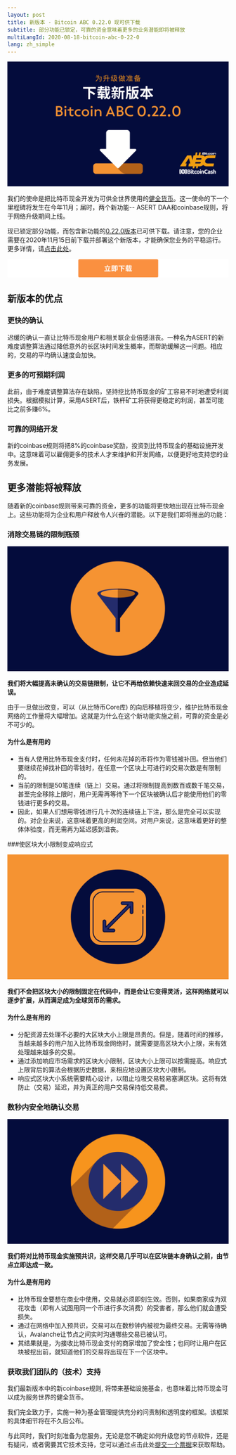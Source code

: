 ```yaml
---
layout: post
title: 新版本 - Bitcoin ABC 0.22.0 现可供下载
subtitle: 部分功能已锁定，可靠的资金意味着更多的业务潜能即将被释放
multiLangId: 2020-08-18-bitcoin-abc-0-22-0
lang: zh_simple
---
```


![Bitcoin ABC 0.22.0 现可供下载](/img/BitcoinABC-0-22-0-zh.png "Bitcoin ABC 0.22.0 现可供下载")

我们的使命是把比特币现金开发为可供全世界使用的[健全货币](https://www.bitcoincash.org/zh-CN/roadmap.html)。这一使命的下一个里程碑将发生在今年11月；届时，两个新功能-- ASERT DAA和coinbase规则，将于网络升级期间上线。

现已锁定部分功能，而包含新功能的[0.22.0版本](https://download.bitcoinabc.org/latest/)已可供下载。请注意，您的企业需要在2020年11月15日前下载并部署这个新版本，才能确保您业务的平稳运行。更多详情，请[点击此处](https://www.bitcoincash.org/zh-CN/upgrade.html)。

[![请点击此处](/img/Download-now-zh.png "请点击此处")](https://download.bitcoinabc.org/latest/)

## 新版本的优点

### 更快的确认

迟缓的确认一直让比特币现金用户和相关联企业倍感沮丧。一种名为ASERT的新难度调整算法通过降低意外的长区块时间发生概率，而帮助缓解这一问题。相应的，交易的平均确认速度会加快。

### 更多的可预期利润

此前，由于难度调整算法存在缺陷，坚持挖比特币现金的矿工容易不时地遭受利润损失。根据模拟计算，采用ASERT后，铁杆矿工将获得更稳定的利润，甚至可能比之前多赚6%。 

### 可靠的网络开发

新的coinbase规则将把8%的coinbase奖励，投资到比特币现金的基础设施开发中。这意味着可以雇佣更多的技术人才来维护和开发网络，以便更好地支持您的业务发展。

## 更多潜能将被释放

随着新的coinbase规则带来可靠的资金，更多的功能将更快地出现在比特币现金上。这些功能将为企业和用户释放令人兴奋的潜能。以下是我们即将推出的功能：

### 消除交易链的限制瓶颈

![消除交易链的限制瓶颈](/img/Bottleneck.png "消除交易链的限制瓶颈")

**我们将大幅提高未确认的交易链限制，让它不再给依赖快速来回交易的企业造成延误。**

由于一旦做出改变，可以（从比特币Core库) 的向后移植将变少，维护比特币现金网络的工作量将大幅增加。这就是为什么在这个新功能实施之前，可靠的资金是必不可少的。

#### 为什么是有用的
* 当有人使用比特币现金支付时，任何未花掉的币将作为零钱被补回。但当他们要继续花掉找补回的零钱时，在任意一个区块上可进行的交易次数是有限制的。
* 当前的限制是50笔连续（链上）交易。通过将限制提高到数百或数千笔交易，甚至完全移除上限时，用户无需再等待下一个区块被确认后才能使用他们的零钱进行更多的交易。
* 因此，如果人们想用零钱进行几十次的连续链上下注，那么是完全可以实现的。对企业来说，这意味着更高的利润空间。对用户来说，这意味着更好的整体体验度，而无需再为延迟感到沮丧。

###使区块大小限制变成响应式

![使区块大小限制变成响应式](/img/Block-size.png "使区块大小限制变成响应式")

**我们不会把区块大小的限制固定在代码中，而是会让它变得灵活，这样网络就可以逐步扩展，从而满足成为全球货币的需求。**

#### 为什么是有用的
* 分配资源去处理不必要的大区块大小上限是昂贵的。但是，随着时间的推移，当越来越多的用户加入比特币现金网络时，就需要提高区块大小上限，来有效处理越来越多的交易。
* 通过添加响应市场需求的区块大小限制，区块大小上限可以按需提高。响应式上限背后的算法会根据历史数据，来相应地设置区块大小限制。
* 响应式区块大小系统需要精心设计，以阻止垃圾交易轻易塞满区块。这将有效防止（交易）延迟，并为真正的用户交易保持低交易费。

### 数秒内安全地确认交易

![数秒内安全地确认交易](/img/Fast-forward.png "数秒内安全地确认交易")

**我们将对比特币现金实施预共识，这样交易几乎可以在区块链本身确认之前，由节点立即达成一致。**

#### 为什么是有用的
* 比特币现金要想在商业中使用，交易就必须即刻生效。否则，如果商家成为双花攻击（即有人试图用同一个币进行多次消费）的受害者，那么他们就会遭受损失。
* 通过在网络中加入预共识，交易可以在数秒钟内被视为最终交易。无需等待确认，Avalanche让节点之间实时沟通哪些交易已被认可。
* 其结果就是，为接收比特币现金支付的商家增加了安全性；也同时让用户在区块被挖出前，就知道他们的交易将出现在下一个区块中。


### 获取我们团队的（技术）支持

我们最新版本中的新coinbase规则, 将带来基础设施基金，也意味着比特币现金可以成为服务世界的健全货币。

我们完全致力于，实施一种为基金管理提供充分的问责制和透明度的框架。该框架的具体细节将在不久后公布。

与此同时，我们时刻准备为您服务。无论是您不确定如何升级您的节点软件，还是有疑问，或者需要其它技术支持，您可以通过点击此处[提交一个票据](https://help.bitcoincash.org/support/home)来获取帮助。
